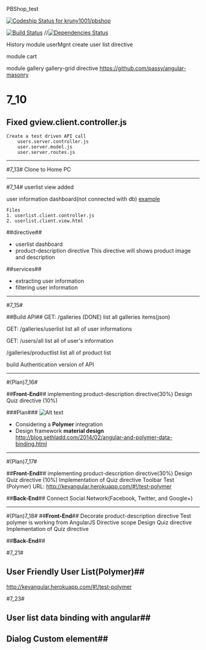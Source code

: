 PBShop_test

[ ![Codeship Status for kruny1001/pbshop](https://www.codeship.io/projects/f178be40-e8db-0131-6f99-0e1215f8c699/status)](https://www.codeship.io/projects/26110)

[![Build Status](https://travis-ci.org/meanjs/mean.svg?branch=master)](https://travis-ci.org/meanjs/mean)
//[![Dependencies Status](https://david-dm.org/meanjs/mean.svg)](https://david-dm.org/meanjs/mean)

History
module userMgnt
create user list directive

module cart

module gallery
    gallery-grid directive
        https://github.com/passy/angular-masonry

7_10
=========
Fixed gview.client.controller.js
--------
    Create a test driven API call
        users.server.controller.js
        user.server.model.js
        user.server.routes.js

***

#7_13#
Clone to Home PC

***

#7_14#
userlist view added


user information dashboard(not connected with db)
[example](http://kevangular.herokuapp.com/#!/galleries/userlist)

    Files 
    1. userlist.client.controller.js
    2. userlist.client.view.html

##directive##

* userlist dashboard
* product-description directive
  This directive will shows product image and description 
  
  
##services##
* extracting user information
* filtering user information

***

#7_15#

##Build API##
GET: /galleries (DONE)
list all galleries items(json)

GET: /galleries/userlist
list all of user informations

GET: /users/all
list all of user's information

/galleries/productlist
list all of product list

build Authentication version of API

*** 

#(Plan)7_16#

##**Front-End**##
implementing product-description directive(30%)
Design Quiz directive (10%)

###Plan### 
![Alt text](https://doc-0g-4g-docs.googleusercontent.com/docs/securesc/9vr1tvqfvqo09mp26t424ufbuprvemet/gf7c236g2ibp38bnqfjrqr11gal4ubrg/1405533600000/01698277479583512150/01698277479583512150/0B8FisuvAYPTfY0NTaS1Uc2RoUlk?e=view&h=16653014193614665626&nonce=b1f4k1elka2ks&user=01698277479583512150&hash=m5ttg98dfni35qj1u8gsqh5tp1pn1c1d)

* Considering a **Polymer** integration
* Design framework **material design**
http://blog.sethladd.com/2014/02/angular-and-polymer-data-binding.html

***

#(Plan)7_17#

##**Front-End**##
implementing product-description directive(30%)
Design Quiz directive (10%)
Implementation of Quiz directive
Toolbar Test (Polymer) URL: http://kevangular.herokuapp.com/#!/test-polymer

##**Back-End**##
Connect Social Network(Facebook, Twitter, and Google+)

***

#(Plan)7_18#
##**Front-End**##
Decorate product-description directive
    Test polymer is working from AngularJS Directive scope
Design Quiz directive
Implementation of Quiz directive

##**Back-End**##


#7_21# 
## User Friendly User List(Polymer)##
http://kevangular.herokuapp.com/#!/test-polymer

#7_23#
## User list data binding with angular##
## Dialog Custom element##
